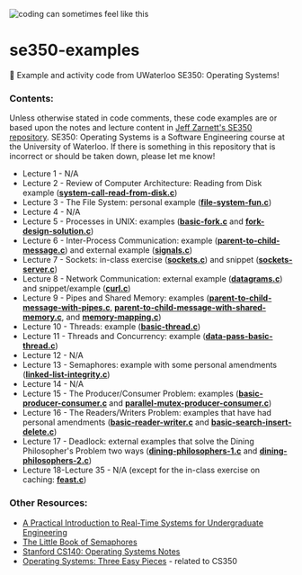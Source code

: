 ![coding can sometimes feel like this](https://media.giphy.com/media/4no7ul3pa571e/giphy.gif)
# se350-examples
🔩 Example and activity code from UWaterloo SE350: Operating Systems!

### Contents:
Unless otherwise stated in code comments, these code examples are or based upon the notes and lecture content in [Jeff Zarnett's SE350 repository](https://github.com/jzarnett/se350). SE350: Operating Systems is a Software Engineering course at the University of Waterloo. If there is something in this repository that is incorrect or should be taken down, please let me know!

* Lecture 1 - N/A
* Lecture 2 - Review of Computer Architecture: Reading from Disk example (**[system-call-read-from-disk.c](https://github.com/simcard0000/se350-examples/blob/main/system-call-read-from-disk.c)**)
* Lecture 3 - The File System: personal example (**[file-system-fun.c](https://github.com/simcard0000/se350-examples/blob/main/file-system-fun.c)**)
* Lecture 4 - N/A
* Lecture 5 - Processes in UNIX: examples (**[basic-fork.c](https://github.com/simcard0000/se350-examples/blob/main/basic-fork.c)** and **[fork-design-solution.c](https://github.com/simcard0000/se350-examples/blob/main/fork-design-solution.c)**)
* Lecture 6 - Inter-Process Communication: example (**[parent-to-child-message.c](https://github.com/simcard0000/se350-examples/blob/main/parent-to-child-message.c)**) and external example (**[signals.c](https://github.com/simcard0000/se350-examples/blob/main/signals.c)**)
* Lecture 7 - Sockets: in-class exercise (**[sockets.c](https://github.com/simcard0000/se350-examples/blob/main/sockets.c)**) and snippet (**[sockets-server.c](https://github.com/simcard0000/se350-examples/blob/main/sockets-server.c)**)
* Lecture 8 - Network Communication: external example (**[datagrams.c](https://github.com/simcard0000/se350-examples/blob/main/datagrams.c)**) and snippet/example (**[curl.c](https://github.com/simcard0000/se350-examples/blob/main/curl.c)**)
* Lecture 9 - Pipes and Shared Memory: examples (**[parent-to-child-message-with-pipes.c](https://github.com/simcard0000/se350-examples/blob/main/parent-to-child-message-with-pipes.c)**, **[parent-to-child-message-with-shared-memory.c](https://github.com/simcard0000/se350-examples/blob/main/parent-to-child-message-with-shared-memory.c)**, and **[memory-mapping.c](https://github.com/simcard0000/se350-examples/blob/main/memory-mapping.c)**)
* Lecture 10 - Threads: example (**[basic-thread.c](https://github.com/simcard0000/se350-examples/blob/main/basic-thread.c)**)
* Lecture 11 - Threads and Concurrency: example (**[data-pass-basic-thread.c](https://github.com/simcard0000/se350-examples/blob/main/data-pass-basic-thread.c)**)
* Lecture 12 - N/A
* Lecture 13 - Semaphores: example with some personal amendments (**[linked-list-integrity.c](https://github.com/simcard0000/se350-examples/blob/main/linked-list-integrity.c)**)
* Lecture 14 - N/A
* Lecture 15 - The Producer/Consumer Problem: examples (**[basic-producer-consumer.c](https://github.com/simcard0000/se350-examples/blob/main/basic-producer-consumer.c)** and **[parallel-mutex-producer-consumer.c](https://github.com/simcard0000/se350-examples/blob/main/parallel-mutex-producer-consumer.c)**)
* Lecture 16 - The Readers/Writers Problem: examples that have had personal amendments (**[basic-reader-writer.c](https://github.com/simcard0000/se350-examples/blob/main/basic-reader-writer.c)** and **[basic-search-insert-delete.c](https://github.com/simcard0000/se350-examples/blob/main/basic-search-insert-delete.c)**)
* Lecture 17 - Deadlock: external examples that solve the Dining Philosopher's Problem two ways (**[dining-philosophers-1.c](https://github.com/simcard0000/se350-examples/blob/main/dining-philosophers-1.c)** and **[dining-philosophers-2.c](https://github.com/simcard0000/se350-examples/blob/main/dining-philosophers-2.c)**)
* Lecture 18-Lecture 35 - N/A (except for the in-class exercise on caching: **[feast.c](https://github.com/simcard0000/se350-examples/blob/main/feast.c)**)

### Other Resources:
* [A Practical Introduction to Real-Time Systems for Undergraduate Engineering](https://ece.uwaterloo.ca/~dwharder/icsrts/Lecture_materials/A_practical_introduction_to_real-time_systems_for_undergraduate_engineering.pdf)
* [The Little Book of Semaphores](https://greenteapress.com/wp/semaphores/)
* [Stanford CS140: Operating Systems Notes](https://www.scs.stanford.edu/20wi-cs140/)
* [Operating Systems: Three Easy Pieces](https://pages.cs.wisc.edu/~remzi/OSTEP/) - related to CS350
